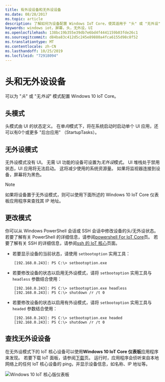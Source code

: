 ```yaml
---
title: 有外设设备和无外设设备
ms.date: 08/28/2017
ms.topic: article
description: 了解如何为设备配置 Windows IoT Core，使其适用于 "头" 或 "无外设" 模式。
keywords: windows iot，屏幕，头，无外设，UI
ms.openlocfilehash: 138bc19b355e39db7e6bd4f4441159b03fde26c1
ms.sourcegitcommit: d84ba83c412d5c245e89880a4fca6155d98c8f52
ms.translationtype: MT
ms.contentlocale: zh-CN
ms.lasthandoff: 10/25/2019
ms.locfileid: "72918094"
---
```

# <a name="headed-and-headless-devices"></a>头和无外设设备

可以为 "*头*" 或 "无*外设*" 模式配置 Windows 10 IoT Core。 

## <a name="headed-mode"></a>头模式
头模式由 UI 的状态定义。 在单*向*模式下，将在系统启动时启动单个 UI 应用，还可以有0个或更多 "后台应用" （StartupTasks）。 

## <a name="headless-mode"></a>无外设模式
无外设模式没有 UI。  无需 UI 功能的设备可设置为*无外设*模式。 UI 堆栈处于禁用状态，UI 应用将无法启动。 这将减少使用的系统资源量。 如果将监视器连接到设备，屏幕将为黑色。

> [!NOTE]
> 如果将设备置于无外设模式，则可以使用下面所述的 Windows 10 IoT Core 仪表板应用程序来查找其 IP 地址。

## <a name="changing-the-mode"></a>更改模式
你可以从 Windows PowerShell 会话或 SSH 会话中修改设备的头/无外设状态。 若要了解有关 PowerShell 的详细信息，请参阅[powershell For IoT Core](../connect-your-device/PowerShell.md)页。 若要了解有关 SSH 的详细信息，请参阅[ssh 的 IoT 核心](../connect-your-device/SSH.md)页面。

* 若要显示设备的当前状态，请使用 `setbootoption` 实用工具：

~~~
    [192.168.0.243]: PS C:\> setbootoption.exe
~~~

* 若要修改设备的状态以启用无外设模式，请将 `setbootoption` 实用工具与 `headless` 参数结合使用：

~~~
    [192.168.0.243]: PS C:\> setbootoption.exe headless
    [192.168.0.243]: PS C:\> shutdown /r /t 0
~~~

* 若要修改设备的状态以启用有外设模式，请将 `setbootoption` 实用工具与 `headed` 参数结合使用：

~~~
    [192.168.0.243]: PS C:\> setbootoption.exe headed
    [192.168.0.243]: PS C:\> shutdown /r /t 0
~~~

## <a name="finding-your-headless-device"></a>查找无外设设备

在无外设模式下的 IoT 核心设备可以使用**Windows 10 IoT Core 仪表板**应用程序来发现。  若要下载 IoT 面板，请参阅[下载](http://go.microsoft.com/fwlink/?LinkID=708576)页。
运行时，应用程序会侦听来自本地网络上的任何 IoT 核心设备的 ping，并显示设备信息，如名称、IP 地址等。

![Windows 10 IoT 核心版仪表板](../media/HeadlessMode/selectDevice.png)
